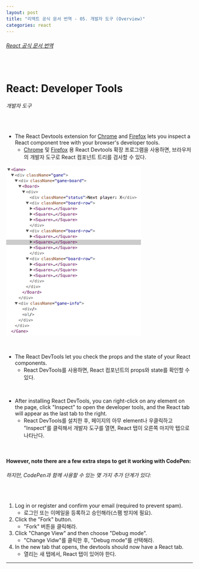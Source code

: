 ```yaml
---
layout: post
title: "리액트 공식 문서 번역 - 05. 개발자 도구 (Overview)"
categories: react
---
```


###### [React 공식 문서 번역](https://reactjs.org/tutorial/tutorial.html#developer-tools)

<br>

# React: Developer Tools

###### 개발자 도구

<br>

- The React Devtools extension for [Chrome](https://chrome.google.com/webstore/detail/react-developer-tools/fmkadmapgofadopljbjfkapdkoienihi?hl=en) and [Firefox](https://addons.mozilla.org/en-US/firefox/addon/react-devtools/) lets you inspect a React component tree with your browser's developer tools.
  - [Chrome](https://chrome.google.com/webstore/detail/react-developer-tools/fmkadmapgofadopljbjfkapdkoienihi?hl=en) 및 [Firefox](https://addons.mozilla.org/en-US/firefox/addon/react-devtools/) 용 React Devtools 확장 프로그램을 사용하면, 브라우저의 개발자 도구로 React 컴포넌트 트리를 검사할 수 있다.

![react img](/assets/img/react-official-overview-05-01.png)

<br>

- The React DevTools let you check the props and the state of your React components.
  - React DevTools를 사용하면, React 컴포넌트의 props와 state를 확인할 수 있다.

<br>

- After installing React DevTools, you can right-click on any element on the page, click "Inspect" to open the developer tools, and the React tab will appear as the last tab to the right.
  - React DevTools를 설치한 후, 페이지의 아무 element나 우클릭하고 "Inspect"를 클릭해서 개발자 도구를 열면, React 탭이 오른쪽 마지막 탭으로 나타난다.

<br>

#### However, note there are a few extra steps to get it working with CodePen:

###### 하지만, CodePen과 함께 사용할 수 있는 몇 가지 추가 단계가 있다:

<br>

1. Log in or register and confirm your email (required to prevent spam).
   - 로그인 또는 이메일을 등록하고 승인해라(스팸 방지에 필요).
2. Click the "Fork" button.
   - "Fork" 버튼을 클릭해라.
3. Click "Change View" and then choose "Debug mode".
   - "Change Vidw"를 클릭한 후, "Debug mode"를 선택해라.
4. In the new tab that opens, the devtools should now have a React tab.
   - 열리는 새 탭에서, React 탭이 있어야 한다.

------

<br>